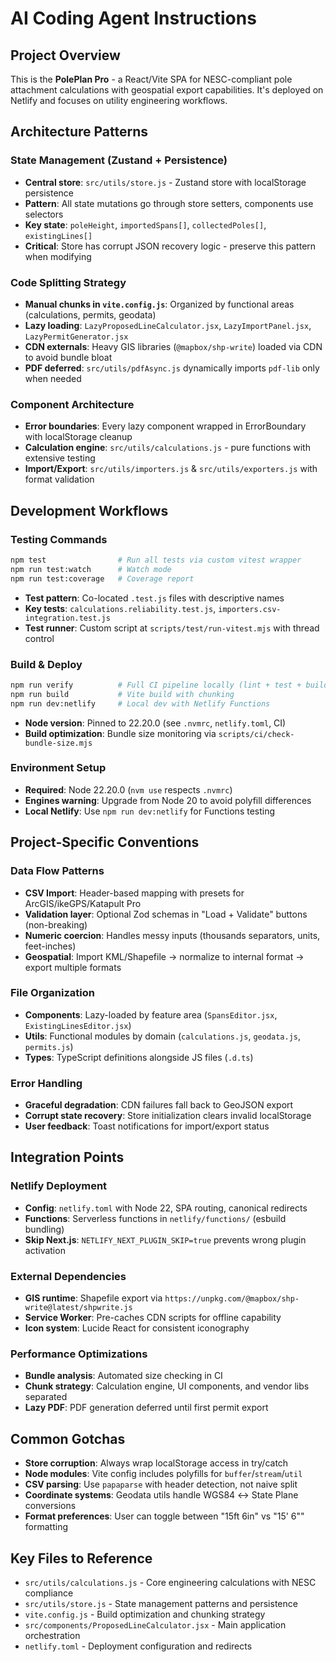 # AI Coding Agent Instructions

## Project Overview
This is the **PolePlan Pro** - a React/Vite SPA for NESC-compliant pole attachment calculations with geospatial export capabilities. It's deployed on Netlify and focuses on utility engineering workflows.

## Architecture Patterns

### State Management (Zustand + Persistence)
- **Central store**: `src/utils/store.js` - Zustand store with localStorage persistence
- **Pattern**: All state mutations go through store setters, components use selectors
- **Key state**: `poleHeight`, `importedSpans[]`, `collectedPoles[]`, `existingLines[]`
- **Critical**: Store has corrupt JSON recovery logic - preserve this pattern when modifying

### Code Splitting Strategy
- **Manual chunks in `vite.config.js`**: Organized by functional areas (calculations, permits, geodata)
- **Lazy loading**: `LazyProposedLineCalculator.jsx`, `LazyImportPanel.jsx`, `LazyPermitGenerator.jsx`
- **CDN externals**: Heavy GIS libraries (`@mapbox/shp-write`) loaded via CDN to avoid bundle bloat
- **PDF deferred**: `src/utils/pdfAsync.js` dynamically imports `pdf-lib` only when needed

### Component Architecture
- **Error boundaries**: Every lazy component wrapped in ErrorBoundary with localStorage cleanup
- **Calculation engine**: `src/utils/calculations.js` - pure functions with extensive testing
- **Import/Export**: `src/utils/importers.js` & `src/utils/exporters.js` with format validation

## Development Workflows

### Testing Commands
```bash
npm test                # Run all tests via custom vitest wrapper
npm run test:watch      # Watch mode
npm run test:coverage   # Coverage report
```
- **Test pattern**: Co-located `.test.js` files with descriptive names
- **Key tests**: `calculations.reliability.test.js`, `importers.csv-integration.test.js`
- **Test runner**: Custom script at `scripts/test/run-vitest.mjs` with thread control

### Build & Deploy
```bash
npm run verify          # Full CI pipeline locally (lint + test + build + bundle check)
npm run build           # Vite build with chunking
npm run dev:netlify     # Local dev with Netlify Functions
```
- **Node version**: Pinned to 22.20.0 (see `.nvmrc`, `netlify.toml`, CI)
- **Build optimization**: Bundle size monitoring via `scripts/ci/check-bundle-size.mjs`

### Environment Setup
- **Required**: Node 22.20.0 (`nvm use` respects `.nvmrc`)
- **Engines warning**: Upgrade from Node 20 to avoid polyfill differences
- **Local Netlify**: Use `npm run dev:netlify` for Functions testing

## Project-Specific Conventions

### Data Flow Patterns
- **CSV Import**: Header-based mapping with presets for ArcGIS/ikeGPS/Katapult Pro
- **Validation layer**: Optional Zod schemas in "Load + Validate" buttons (non-breaking)
- **Numeric coercion**: Handles messy inputs (thousands separators, units, feet-inches)
- **Geospatial**: Import KML/Shapefile → normalize to internal format → export multiple formats

### File Organization
- **Components**: Lazy-loaded by feature area (`SpansEditor.jsx`, `ExistingLinesEditor.jsx`)
- **Utils**: Functional modules by domain (`calculations.js`, `geodata.js`, `permits.js`)
- **Types**: TypeScript definitions alongside JS files (`.d.ts`)

### Error Handling
- **Graceful degradation**: CDN failures fall back to GeoJSON export
- **Corrupt state recovery**: Store initialization clears invalid localStorage
- **User feedback**: Toast notifications for import/export status

## Integration Points

### Netlify Deployment
- **Config**: `netlify.toml` with Node 22, SPA routing, canonical redirects
- **Functions**: Serverless functions in `netlify/functions/` (esbuild bundling)
- **Skip Next.js**: `NETLIFY_NEXT_PLUGIN_SKIP=true` prevents wrong plugin activation

### External Dependencies
- **GIS runtime**: Shapefile export via `https://unpkg.com/@mapbox/shp-write@latest/shpwrite.js`
- **Service Worker**: Pre-caches CDN scripts for offline capability
- **Icon system**: Lucide React for consistent iconography

### Performance Optimizations
- **Bundle analysis**: Automated size checking in CI
- **Chunk strategy**: Calculation engine, UI components, and vendor libs separated
- **Lazy PDF**: PDF generation deferred until first permit export

## Common Gotchas
- **Store corruption**: Always wrap localStorage access in try/catch
- **Node modules**: Vite config includes polyfills for `buffer`/`stream`/`util`
- **CSV parsing**: Use `papaparse` with header detection, not naive split
- **Coordinate systems**: Geodata utils handle WGS84 ↔ State Plane conversions
- **Format preferences**: User can toggle between "15ft 6in" vs "15' 6"" formatting

## Key Files to Reference
- `src/utils/calculations.js` - Core engineering calculations with NESC compliance
- `src/utils/store.js` - State management patterns and persistence
- `vite.config.js` - Build optimization and chunking strategy
- `src/components/ProposedLineCalculator.jsx` - Main application orchestration
- `netlify.toml` - Deployment configuration and redirects